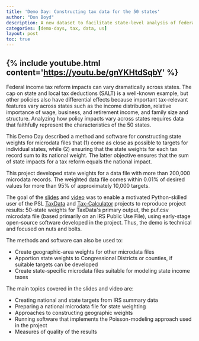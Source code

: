 ```yaml
---
title: 'Demo Day: Constructing tax data for the 50 states'
author: "Don Boyd"
description: A new dataset to facilitate state-level analysis of federal tax reforms.
categories: [demo-days, tax, data, us]
layout: post
toc: true
---
```


{% include youtube.html content='https://youtu.be/gnYKHtdSqbY' %}
---

Federal income tax reform impacts can vary dramatically across states. 
The cap on state and local tax deductions (SALT) is a well-known example, but other policies also have differential effects because important tax-relevant features vary across states such as the income distribution, relative importance of wage, business, and retirement income, and family size and structure.
Analyzing how policy impacts vary across states requires data that faithfully represent the characteristics of the 50 states.

This Demo Day described a method and software for constructing state weights for microdata files that (1) come as close as possible to targets for individual states, while (2) ensuring that the state weights for each tax record sum to its national weight.
The latter objective ensures that the sum of state impacts for a tax reform equals the national impact. 

This project developed state weights for a data file with more than 200,000 microdata records.
The weighted data file comes within 0.01% of desired values for more than 95% of approximately 10,000 targets.

The goal of the [slides](https://github.com/donboyd5/slides/blob/master/2021-07-12_Boyd_PSL_Demo_Constructing_State_Tax_Weights_For_PUF.pdf) and [video](https://youtu.be/gnYKHtdSqbY) was to enable a motivated Python-skilled user of the PSL [TaxData](https://github.com/PSLmodels/taxdata) and [Tax-Calculator](https://taxcalc.pslmodels.org) projects to reproduce project results: 50-state weights for TaxData's primary output, the puf.csv microdata file (based primarily on an IRS Public Use File), using early-stage open-source software developed in the project.
Thus, the demo is technical and focused on nuts and bolts.

The methods and software can also be used to:
* Create geographic-area weights for other microdata files
* Apportion state weights to Congressional Districts or counties, if suitable targets can be developed
* Create state-specific microdata files suitable for modeling state income taxes

The main topics covered in the slides and video are:
* Creating national and state targets from IRS summary data
* Preparing a national microdata file for state weighting
* Approaches to constructing geographic weights
* Running software that implements the Poisson-modeling approach used in the project
* Measures of quality of the results
